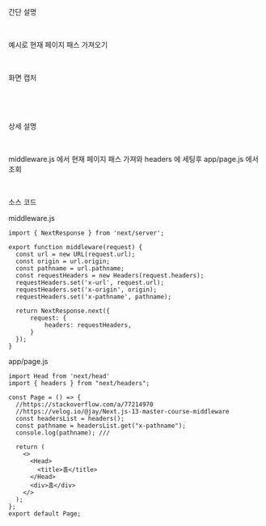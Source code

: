 간단 설명

​

예시로 현재 페이지 패스 가져오기

​

화면 캡처

​


​

상세 설명

​

middleware.js 에서 현재 페이지 패스 가져와 headers  에 세팅후  app/page.js 에서 조회

​

소스 코드

middleware.js
```
import { NextResponse } from 'next/server';

export function middleware(request) {
  const url = new URL(request.url);
  const origin = url.origin;
  const pathname = url.pathname;
  const requestHeaders = new Headers(request.headers);
  requestHeaders.set('x-url', request.url);
  requestHeaders.set('x-origin', origin);
  requestHeaders.set('x-pathname', pathname);

  return NextResponse.next({
      request: {
          headers: requestHeaders,
      }
  });
}
```

app/page.js
```
import Head from 'next/head'
import { headers } from "next/headers";

const Page = () => {
  //https://stackoverflow.com/a/77214970
  //https://velog.io/@jay/Next.js-13-master-course-middleware
  const headersList = headers();
  const pathname = headersList.get("x-pathname");
  console.log(pathname); ///
  
  return (
    <>
      <Head>
        <title>홈</title>
      </Head>
      <div>홈</div>
    </>
  );
};
export default Page;
```
